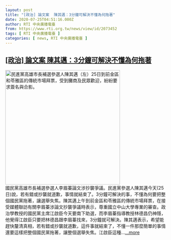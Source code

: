 ```yaml
---
layout: post
title: "[政治] 論文案  陳其邁：3分鐘可解決不懂為何拖著"
date: 2020-07-25T04:51:16.000Z
author: RTI 中央廣播電臺
from: https://www.rti.org.tw/news/view/id/2073452
tags: [ RTI 中央廣播電臺 ]
categories: [ news, RTI 中央廣播電臺 ]
---
```

<!--1595652676000-->
[[政治] 論文案  陳其邁：3分鐘可解決不懂為何拖著](https://www.rti.org.tw/news/view/id/2073452)
------

<div>
<img src="https://static.rti.org.tw/assets/thumbnails/2020/07/25/20200725000017M.jpg" width="360" alt="民進黨高雄市長補選參選人陳其邁（左）25日到前金區和苓雅區的傳統市場拜票，受到攤商及民眾歡迎，紛紛要求簽名與合影。" title="民進黨高雄市長補選參選人陳其邁（左）25日到前金區和苓雅區的傳統市場拜票，受到攤商及民眾歡迎，紛紛要求簽名與合影。"><br>國民黨高雄市長補選參選人李眉蓁論文涉抄襲爭議。民進黨參選人陳其邁今天(25日)說，若有錯或抄襲就道歉，事情就結束了。3分鐘可解決的事，不懂為何要把整個國民黨拖著，讓選舉失焦。陳其邁上午到前金區和苓雅區的傳統市場拜票，在接受媒體聯訪有關李眉蓁涉論文抄襲爭議時表示，尊重國立中山大學專業的審查。政治學教授的國民黨主席江啟臣今天要南下助選，而李眉蓁指導教授林德昌仍神隱，他覺得江啟臣只要把林德昌跟李眉蓁找來，3分鐘就可解決。陳其邁表示，希望能趕快釐清真相，若有錯或抄襲就道歉，這件事就結束了，不懂一件那麼簡單的事情還要這樣把整個國民黨拖著，讓整個選舉失焦。江啟臣這種...<a target="_blank" href="https://www.rti.org.tw/news/view/id/2073452">...more</a>
</div>

